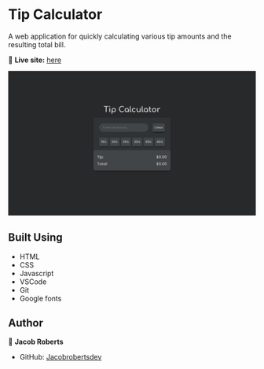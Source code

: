 # Tip Calculator

A web application for quickly calculating various tip amounts and the resulting total bill.

🔗 **Live site:** [here](https://jacobrobertsdev.github.io/tip-calculator/)

<img src="screenshot.png" width="600px" alt="Screenshot">
 
## Built Using
- HTML
- CSS
- Javascript
- VSCode
- Git
- Google fonts

## Author

👤 **Jacob Roberts**

- GitHub: [Jacobrobertsdev](https://github.com/jacobrobertsdev)
